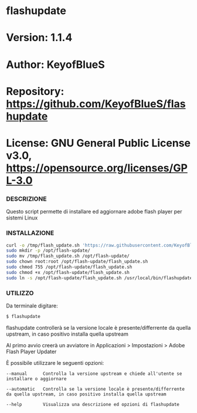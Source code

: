 # flashupdate

# Version:    1.1.4
# Author:     KeyofBlueS
# Repository: https://github.com/KeyofBlueS/flashupdate
# License:    GNU General Public License v3.0, https://opensource.org/licenses/GPL-3.0

### DESCRIZIONE
Questo script permette di installare ed aggiornare adobe flash player per sistemi Linux

### INSTALLAZIONE
```sh
curl -o /tmp/flash_update.sh 'https://raw.githubusercontent.com/KeyofBlueS/flashupdate/master/flash_update.sh'
sudo mkdir -p /opt/flash-update/
sudo mv /tmp/flash_update.sh /opt/flash-update/
sudo chown root:root /opt/flash-update/flash_update.sh
sudo chmod 755 /opt/flash-update/flash_update.sh
sudo chmod +x /opt/flash-update/flash_update.sh
sudo ln -s /opt/flash-update/flash_update.sh /usr/local/bin/flashupdate
```

### UTILIZZO
Da terminale digitare:
```sh
$ flashupdate
```

flashupdate controllerà se la versione locale è presente/differrente da quella upstream, in caso positivo installa quella upstream

Al primo avvio creerà un avviatore in Applicazioni > Impostazioni > Adobe Flash Player Updater

È possibile utilizzare le seguenti opzioni:
```
--manual      Controlla la versione upstream e chiede all'utente se installare o aggiornare

--automatic   Controlla se la versione locale è presente/differrente da quella upstream, in caso positivo installa quella upstream

--help        Visualizza una descrizione ed opzioni di flashupdate
```

